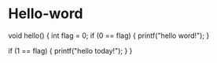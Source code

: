 # Hello-word
void hello()
{
  int flag = 0;
  if (0 ==  flag)
  {
    printf("hello word!");
  }
  
  if (1 == flag)
  {
    printf("hello today!");
  }
}
